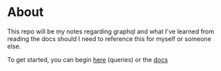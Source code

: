 # About

This repo will be my notes regarding graphql and what I've learned from reading the docs should I need to reference this for myself or someone else.

To get started, you can begin [here][queries] (queries) or the [docs][docs]

[queries]: ./queries/queries.md
[docs]: http://graphql.github.io/learn/
